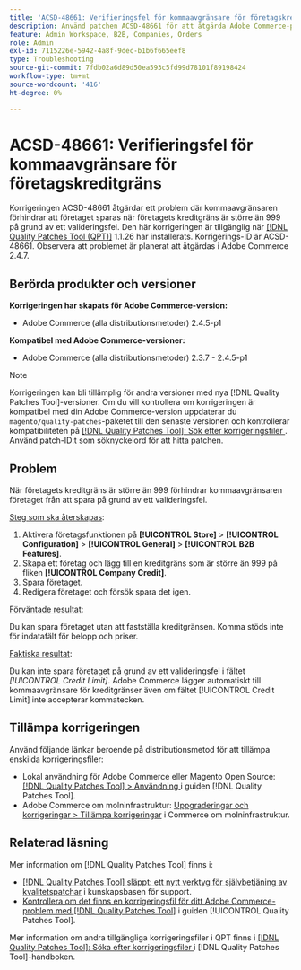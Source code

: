 ```yaml
---
title: 'ACSD-48661: Verifieringsfel för kommaavgränsare för företagskreditgräns'
description: Använd patchen ACSD-48661 för att åtgärda Adobe Commerce-problemet där företagets kreditgräns är större än 999, kommaavgränsaren förhindrar att företaget sparas på grund av ett valideringsfel.
feature: Admin Workspace, B2B, Companies, Orders
role: Admin
exl-id: 7115226e-5942-4a8f-9dec-b1b6f665eef8
type: Troubleshooting
source-git-commit: 7fdb02a6d89d50ea593c5fd99d78101f89198424
workflow-type: tm+mt
source-wordcount: '416'
ht-degree: 0%

---
```


# ACSD-48661: Verifieringsfel för kommaavgränsare för företagskreditgräns

Korrigeringen ACSD-48661 åtgärdar ett problem där kommaavgränsaren förhindrar att företaget sparas när företagets kreditgräns är större än 999 på grund av ett valideringsfel. Den här korrigeringen är tillgänglig när [[!DNL Quality Patches Tool (QPT)]](https://experienceleague.adobe.com/sv/docs/commerce-operations/tools/quality-patches-tool/quality-patches-tool-to-self-serve-quality-patches) 1.1.26 har installerats. Korrigerings-ID är ACSD-48661. Observera att problemet är planerat att åtgärdas i Adobe Commerce 2.4.7.

## Berörda produkter och versioner

**Korrigeringen har skapats för Adobe Commerce-version:**

* Adobe Commerce (alla distributionsmetoder) 2.4.5-p1

**Kompatibel med Adobe Commerce-versioner:**

* Adobe Commerce (alla distributionsmetoder) 2.3.7 - 2.4.5-p1

>[!NOTE]
>
>Korrigeringen kan bli tillämplig för andra versioner med nya [!DNL Quality Patches Tool]-versioner. Om du vill kontrollera om korrigeringen är kompatibel med din Adobe Commerce-version uppdaterar du `magento/quality-patches`-paketet till den senaste versionen och kontrollerar kompatibiliteten på [[!DNL Quality Patches Tool]: Sök efter korrigeringsfiler ](https://experienceleague.adobe.com/tools/commerce-quality-patches/index.html?lang=sv-SE). Använd patch-ID:t som söknyckelord för att hitta patchen.

## Problem

När företagets kreditgräns är större än 999 förhindrar kommaavgränsaren företaget från att spara på grund av ett valideringsfel.

<u>Steg som ska återskapas</u>:

1. Aktivera företagsfunktionen på **[!UICONTROL Store]** > **[!UICONTROL Configuration]** > **[!UICONTROL General]** > **[!UICONTROL B2B Features]**.
1. Skapa ett företag och lägg till en kreditgräns som är större än 999 på fliken **[!UICONTROL Company Credit]**.
1. Spara företaget.
1. Redigera företaget och försök spara det igen.

<u>Förväntade resultat</u>:

Du kan spara företaget utan att fastställa kreditgränsen. Komma stöds inte för indatafält för belopp och priser.

<u>Faktiska resultat</u>:

Du kan inte spara företaget på grund av ett valideringsfel i fältet *[!UICONTROL Credit Limit]*. Adobe Commerce lägger automatiskt till kommaavgränsare för kreditgränser även om fältet [!UICONTROL Credit Limit] inte accepterar kommatecken.

## Tillämpa korrigeringen

Använd följande länkar beroende på distributionsmetod för att tillämpa enskilda korrigeringsfiler:

* Lokal användning för Adobe Commerce eller Magento Open Source: [[!DNL Quality Patches Tool] > Användning ](/help/tools/quality-patches-tool/usage.md) i guiden [!DNL Quality Patches Tool].
* Adobe Commerce om molninfrastruktur: [Uppgraderingar och korrigeringar > Tillämpa korrigeringar](https://experienceleague.adobe.com/docs/commerce-cloud-service/user-guide/develop/upgrade/apply-patches.html?lang=sv-SE) i Commerce om molninfrastruktur.

## Relaterad läsning

Mer information om [!DNL Quality Patches Tool] finns i:

* [[!DNL Quality Patches Tool] släppt: ett nytt verktyg för självbetjäning av kvalitetspatchar](https://experienceleague.adobe.com/sv/docs/commerce-operations/tools/quality-patches-tool/quality-patches-tool-to-self-serve-quality-patches) i kunskapsbasen för support.
* [Kontrollera om det finns en korrigeringsfil för ditt Adobe Commerce-problem med  [!DNL Quality Patches Tool]](/help/tools/quality-patches-tool/patches-available-in-qpt/check-patch-for-magento-issue-with-magento-quality-patches.md) i guiden [!UICONTROL Quality Patches Tool].


Mer information om andra tillgängliga korrigeringsfiler i QPT finns i [[!DNL Quality Patches Tool]: Söka efter korrigeringsfiler ](https://experienceleague.adobe.com/tools/commerce-quality-patches/index.html?lang=sv-SE) i [!DNL Quality Patches Tool]-handboken.
